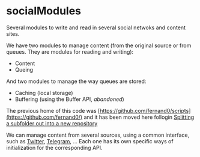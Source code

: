 # socialModules
Several modules to write and read in several social netwoks and content sites.

We have two modules to manage content (from the original source or from queues. They are modules for reading and writing):
* Content
* Queing

And two modules to manage the way queues are stored:
* Caching (local storage)
* Buffering (using the Buffer API, _abandoned_)

The previous home of this code was [https://github.com/fernand0/scripts](https://github.com/fernand0/) and it has been moved here follogin [Splitting a subfolder out into a new repository](https://docs.github.com/en/github/using-git/splitting-a-subfolder-out-into-a-new-repository)

We can manage content from several sources, using a common interface, such as [Twitter](https://github.com/fernand0/socialModules/blob/master/moduleTwitter.py), [Telegram](https://github.com/fernand0/socialModules/blob/master/moduleTelegram.py), ...
Each one has its own specific ways of initialization for the corresponding API.
